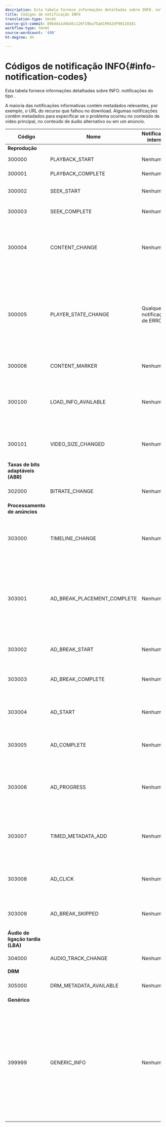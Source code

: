 ```yaml
---
description: Esta tabela fornece informações detalhadas sobre INFO. notificações do tipo .
title: Códigos de notificação INFO
translation-type: tm+mt
source-git-commit: 89bdda1d4bd5c126f19ba75a819942df901183d1
workflow-type: tm+mt
source-wordcount: '490'
ht-degree: 4%

---
```



# Códigos de notificação INFO{#info-notification-codes}

Esta tabela fornece informações detalhadas sobre INFO. notificações do tipo .

<!--<a id="section_ED4302E363AE48CBA2C3E0B71AE612D8"></a>-->

A maioria das notificações informativas contém metadados relevantes, por exemplo, o URL do recurso que falhou no download. Algumas notificações contêm metadados para especificar se o problema ocorreu no conteúdo de vídeo principal, no conteúdo de áudio alternativo ou em um anúncio.

<table frame="all" colsep="1" rowsep="1" id="table_503463046E764A87B10EB5D8B294EB23"> 
 <thead> 
  <tr rowsep="1"> 
   <th colname="1" class="entry"> Código </th> 
   <th colname="2" class="entry"> Nome </th> 
   <th colname="3" class="entry"> Notificação interna </th> 
   <th colname="4" class="entry"> Chaves de metadados </th> 
   <th colname="5" class="entry"> Comentários </th> 
  </tr> 
 </thead>
 <tbody> 
  <tr rowsep="1"> 
   <td colname="1"><b>Reprodução</b> </td> 
   <td colname="2"> </td> 
   <td colname="3"> </td> 
   <td colname="4"> </td> 
   <td colname="5"> </td> 
  </tr> 
  <tr rowsep="1"> 
   <td colname="1"><span class="codeph"> 300000  </span> </td> 
   <td colname="2"><span class="codeph"> PLAYBACK_START  </span> </td> 
   <td colname="3"> Nenhum </td> 
   <td colname="4"> Nenhum </td> 
   <td colname="5"> A reprodução foi iniciada. </td> 
  </tr> 
  <tr rowsep="1"> 
   <td colname="1"><span class="codeph"> 300001  </span> </td> 
   <td colname="2"><span class="codeph"> PLAYBACK_COMPLETE  </span> </td> 
   <td colname="3"> Nenhum </td> 
   <td colname="4"> Nenhum </td> 
   <td colname="5"> A reprodução foi concluída. </td> 
  </tr> 
  <tr rowsep="1"> 
   <td colname="1"><span class="codeph"> 300002  </span> </td> 
   <td colname="2"><span class="codeph"> SEEK_START  </span> </td> 
   <td colname="3"> Nenhum </td> 
   <td colname="4"><span class="codeph"> SEEK_TIME</span> </td> 
   <td colname="5"> Uma operação de busca foi iniciada. </td> 
  </tr> 
  <tr rowsep="1"> 
   <td colname="1"><span class="codeph"> 300003  </span> </td> 
   <td colname="2"><span class="codeph"> SEEK_COMPLETE  </span> </td> 
   <td colname="3"> Nenhum </td> 
   <td colname="4"><span class="codeph"> SEEK_TIME</span> </td> 
   <td colname="5"> Uma operação de busca foi concluída. </td> 
  </tr> 
  <tr rowsep="1"> 
   <td colname="1"><span class="codeph"> 300004  </span> </td> 
   <td colname="2"><span class="codeph"> CONTENT_CHANGE  </span> </td> 
   <td colname="3"> Nenhum </td> 
   <td colname="4"> <span class="codeph"> CONTENT_</span> <span class="codeph"> IDCURRENT_MEDIA_TIME</span> </td> 
   <td colname="5"> O tempo de reprodução atual atravessou a borda entre o conteúdo principal e alternativo. </td> 
  </tr> 
  <tr rowsep="1"> 
   <td colname="1"><span class="codeph"> 300005  </span> </td> 
   <td colname="2"><span class="codeph"> PLAYER_STATE_CHANGE  </span> </td> 
   <td colname="3"> <p>Qualquer notificação de ERRO. </p> </td> 
   <td colname="4"><span class="codeph"> ESTADO  </span> </td> 
   <td colname="5"> O estado do reprodutor foi alterado. Quando o estado é ERRO, a notificação interna é o objeto de notificação de erro que disparou o switch para o estado ERROR. </td> 
  </tr> 
  <tr rowsep="1"> 
   <td colname="1"><span class="codeph"> 300006  </span> </td> 
   <td colname="2"><span class="codeph"> CONTENT_MARKER  </span> </td> 
   <td colname="3"> <p>Nenhum </p> </td> 
   <td colname="4"><span class="codeph"> CONTENT_ID CURRENT_MEDIA_TIME  </span> </td> 
   <td colname="5"> Marcador de conteúdo recebido. </td> 
  </tr> 
  <tr rowsep="1"> 
   <td colname="1"><span class="codeph"> 300100  </span> </td> 
   <td colname="2"><span class="codeph"> LOAD_INFO_AVAILABLE  </span> </td> 
   <td colname="3"> <p>Nenhum </p> </td> 
   <td colname="4"> <span class="codeph"> FRAGMENT_</span> <span class="codeph"> URLFRAGMENT_</span> <span class="codeph"> SIZEFRAGMENT_DOWNLOAD_</span> <span class="codeph"> DURATIONPERIOD_INDEX</span> </td> 
   <td colname="5"> Fornece informações relacionadas à maneira como os segmentos de vídeo estão sendo baixados. </td> 
  </tr> 
  <tr rowsep="1"> 
   <td colname="1"><span class="codeph"> 300101  </span> </td> 
   <td colname="2"><span class="codeph"> VIDEO_SIZE_CHANGED  </span> </td> 
   <td colname="3"> <p>Nenhum </p> </td> 
   <td colname="4"> <span class="codeph"> ALTURA</span> <p><span class="codeph"> LARGURA</span> </p> </td> 
   <td colname="5"> O tamanho da janela de reprodução de vídeo foi alterado. </td> 
  </tr> 
  <tr rowsep="1"> 
   <td colname="1"><b>Taxas de bits adaptáveis (ABR)</b> </td> 
   <td colname="2"> </td> 
   <td colname="3"> </td> 
   <td colname="4"> </td> 
   <td colname="5"> </td> 
  </tr> 
  <tr rowsep="1"> 
   <td colname="1"><span class="codeph"> 302000  </span> </td> 
   <td colname="2"><span class="codeph"> BITRATE_CHANGE  </span> </td> 
   <td colname="3"> <p>Nenhum </p> </td> 
   <td colname="4"><span class="codeph"> BITRATE  </span><span class="codeph"> CURRENT_MEDIA_TIME  </span> </td> 
   <td colname="5"> A taxa de bits do vídeo mudou. </td> 
  </tr> 
  <tr rowsep="1"> 
   <td colname="1"><b>Processamento de anúncios</b> </td> 
   <td colname="2"> </td> 
   <td colname="3"> </td> 
   <td colname="4"> </td> 
   <td colname="5"> </td> 
  </tr> 
  <tr rowsep="1"> 
   <td colname="1"><span class="codeph"> 303000  </span> </td> 
   <td colname="2"><span class="codeph"> TIMELINE_CHANGE  </span> </td> 
   <td colname="3"> <p>Nenhum </p> </td> 
   <td colname="4"><span class="codeph"> CONTENT_ID  </span><span class="codeph"> PERIOD_INDEX  </span> </td> 
   <td colname="5"> A linha do tempo mudou (por exemplo, o conteúdo alternativo foi adicionado ou removido). </td> 
  </tr> 
  <tr rowsep="1"> 
   <td colname="1"><span class="codeph"> 303001  </span> </td> 
   <td colname="2"><span class="codeph"> AD_BREAK_PLACEMENT_COMPLETE  </span> </td> 
   <td colname="3"> <p>Nenhum </p> </td> 
   <td colname="4"> <span class="codeph"> PROPOSTA_AD_</span> <span class="codeph"> BREAKACCEPT_AD_BREAK</span> </td> 
   <td colname="5"> Um ad break proposto foi aceito por <code>primetime-sdk-name</code> e colocado (em sua totalidade ou apenas parcialmente) na linha do tempo de reprodução. </td> 
  </tr> 
  <tr rowsep="1"> 
   <td colname="1"><span class="codeph"> 303002  </span> </td> 
   <td colname="2"><span class="codeph"> AD_BREAK_START  </span> </td> 
   <td colname="3"> <p>Nenhum </p> </td> 
   <td colname="4"><span class="codeph"> AD_BREAK  </span> </td> 
   <td colname="5"> A reprodução de um ad break específico foi iniciada. </td> 
  </tr> 
  <tr rowsep="1"> 
   <td colname="1"><span class="codeph"> 303003  </span> </td> 
   <td colname="2"><span class="codeph"> AD_BREAK_COMPLETE  </span> </td> 
   <td colname="3"> <p>Nenhum </p> </td> 
   <td colname="4"><span class="codeph"> AD_BREAK  </span> </td> 
   <td colname="5"> A reprodução de um intervalo de anúncio específico foi concluída. </td> 
  </tr> 
  <tr rowsep="1"> 
   <td colname="1"><span class="codeph"> 303004  </span> </td> 
   <td colname="2"><span class="codeph"> AD_START  </span> </td> 
   <td colname="3"> <p>Nenhum </p> </td> 
   <td colname="4"> <span class="codeph"> AD_BREAK</span> <p><span class="codeph"> AD</span> </p> </td> 
   <td colname="5"> A reprodução de um determinado anúncio foi iniciada. </td> 
  </tr> 
  <tr rowsep="1"> 
   <td colname="1"><span class="codeph"> 303005  </span> </td> 
   <td colname="2"><span class="codeph"> AD_COMPLETE  </span> </td> 
   <td colname="3"> <p>Nenhum </p> </td> 
   <td colname="4"> <span class="codeph"> AD_BREAK</span> <p><span class="codeph"> AD</span> </p> </td> 
   <td colname="5"> A reprodução de um determinado anúncio foi concluída. </td> 
  </tr> 
  <tr rowsep="1"> 
   <td colname="1"><span class="codeph"> 303006  </span> </td> 
   <td colname="2"><span class="codeph"> AD_PROGRESS  </span> </td> 
   <td colname="3"> <p>Nenhum </p> </td> 
   <td colname="4"> <span class="codeph"> AD_BREAK</span> <p><span class="codeph"> AD</span> </p> <span class="codeph"> PROGRESSO</span> </td> 
   <td colname="5"> A reprodução de um determinado anúncio atingiu uma porcentagem específica desse anúncio. </td> 
  </tr> 
  <tr rowsep="1"> 
   <td colname="1"><span class="codeph"> 303007  </span> </td> 
   <td colname="2"><span class="codeph"> TIMED_METADATA_ADD  </span> </td> 
   <td colname="3"> <p>Nenhum </p> </td> 
   <td colname="4"> <span class="codeph"> TIPO</span> <p><span class="codeph"> ID</span> </p> <span class="codeph"> NOME</span> <p><span class="codeph"> TEMPO</span> </p> </td> 
   <td colname="5"> Um novo metadados cronometrados foi descoberto no manifesto. </td> 
  </tr> 
  <tr rowsep="1"> 
   <td colname="1"><span class="codeph"> 303008  </span> </td> 
   <td colname="2"><span class="codeph"> AD_CLICK  </span> </td> 
   <td colname="3"> <p>Nenhum </p> </td> 
   <td colname="4"> <span class="codeph"> AD_BREAK</span> <p><span class="codeph"> AD</span> </p> <span class="codeph"> AD_CLICK</span> </td> 
   <td colname="5"> Retorna informações sobre uma publicidade em que o usuário clicou. </td> 
  </tr> 
  <tr rowsep="1"> 
   <td colname="1"><span class="codeph"> 303009</span> </td> 
   <td colname="2"><span class="codeph"> AD_BREAK_SKIPPED</span> </td> 
   <td colname="3"> <p>Nenhum </p> </td> 
   <td colname="4"> <span class="codeph"> AD_BREAK</span> <p><span class="codeph"> AD</span> </p> <span class="codeph"> AD_CLICK</span> </td> 
   <td colname="5"> Um ad break foi ignorado. </td> 
  </tr> 
  <tr rowsep="1"> 
   <td colname=""><b>Áudio de ligação tardia (LBA)</b> </td> 
   <td colname="2"> </td> 
   <td colname="3"> </td> 
   <td colname="4"> </td> 
   <td colname="5"> </td> 
  </tr> 
  <tr rowsep="1"> 
   <td colname="1"><span class="codeph"> 304000  </span> </td> 
   <td colname="2"><span class="codeph"> AUDIO_TRACK_CHANGE  </span> </td> 
   <td colname="3"> <p>Nenhum </p> </td> 
   <td colname="4"><span class="codeph"> TRACK_ID  </span><span class="codeph"> CURRENT_MEDIA_TIME  </span> </td> 
   <td colname="5"> A faixa de áudio mudou. </td> 
  </tr> 
  <tr rowsep="1"> 
   <td colname="1"><b>DRM</b> </td> 
   <td colname="2"> </td> 
   <td colname="3"> </td> 
   <td colname="4"> </td> 
   <td colname="5"> </td> 
  </tr> 
  <tr rowsep="1"> 
   <td colname="1"><span class="codeph"> 305000  </span> </td> 
   <td colname="2"><span class="codeph"> DRM_METADATA_AVAILABLE  </span> </td> 
   <td colname="3"> <p>Nenhum </p> </td> 
   <td colname="4"><span class="codeph"> PREFETCH_TIMESTAMP  </span> </td> 
   <td colname="5"> Novos dados de DRM estão disponíveis. </td> 
  </tr> 
  <tr rowsep="1"> 
   <td colname="1"><b>Genérico</b> </td> 
   <td colname="2"> </td> 
   <td colname="3"> </td> 
   <td colname="4"> </td> 
   <td colname="5"> </td> 
  </tr> 
  <tr rowsep="0"> 
   <td colname="1"><span class="codeph"> 399999  </span> </td> 
   <td colname="2"><span class="codeph"> GENERIC_INFO  </span> </td> 
   <td colname="3"> <p>Nenhum </p> </td> 
   <td colname="4"> <p>Nenhum </p> </td> 
   <td colname="5"> <p>Marca um evento de informação genérica. Na verdade, não foi emitido pelo TVSDK. É apenas um marcador para o final do intervalo de códigos numéricos correspondente a eventos informativos TVSDK. </p> </td> 
  </tr> 
 </tbody> 
</table>

